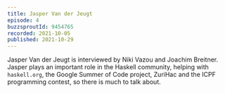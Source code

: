 ```yaml
---
title: Jasper Van der Jeugt
episode: 4
buzzsproutId: 9454765
recorded: 2021-10-05
published: 2021-10-29
---
```

Jasper Van der Jeugt is interviewed by Niki Vazou and Joachim Breitner.
Jasper plays an important role in the Haskell community, helping with
`haskell.org`, the Google Summer of Code project, ZuriHac and the ICPF
programming contest, so there is much to talk about.
